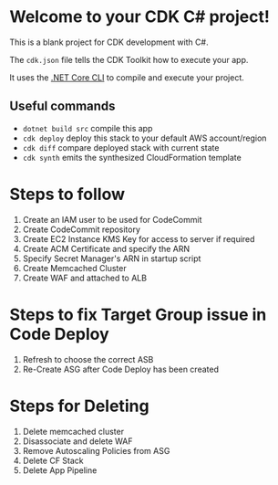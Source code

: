 # Welcome to your CDK C# project!

This is a blank project for CDK development with C#.

The `cdk.json` file tells the CDK Toolkit how to execute your app.

It uses the [.NET Core CLI](https://docs.microsoft.com/dotnet/articles/core/) to compile and execute your project.

## Useful commands

* `dotnet build src` compile this app
* `cdk deploy`       deploy this stack to your default AWS account/region
* `cdk diff`         compare deployed stack with current state
* `cdk synth`        emits the synthesized CloudFormation template


# Steps to follow
1. Create an IAM user to be used for CodeCommit
2. Create CodeCommit repository
3. Create EC2 Instance KMS Key for access to server if required
4. Create ACM Certificate and specify the ARN
5. Specify Secret Manager's ARN in startup script
6. Create Memcached Cluster
7. Create WAF and attached to ALB

# Steps to fix Target Group issue in Code Deploy
1. Refresh to choose the correct ASB
2. Re-Create ASG after Code Deploy has been created

# Steps for Deleting
1. Delete memcached cluster
2. Disassociate and delete WAF 
3. Remove Autoscaling Policies from ASG
4. Delete CF Stack
5. Delete App Pipeline



